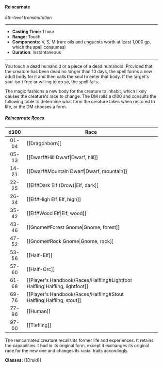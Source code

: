 #### Reincarnate
*5th-level transmutation*
___
- **Casting Time:** 1 hour
- **Range:** Touch
- **Components:** V, S, M (rare oils and unguents worth at least 1,000 gp, which the spell consumes)
- **Duration:** Instantaneous
---
You touch a dead humanoid or a piece of a dead humanoid. Provided that the creature has been dead no longer than 10 days, the spell forms a new adult body for it and then calls the soul to enter that body. If the target's soul isn't free or willing to do so, the spell fails.

The magic fashions a new body for the creature to inhabit, which likely causes the creature's race to change. The DM rolls a d100 and consults the following table to determine what form the creature takes when restored to life, or the DM chooses a form.

##### Reincarnate Races
|  d100 | Race                                                 |
| :---: | ---------------------------------------------------- |
| 01-04 | [[Dragonborn]]                                       |
| 05-13 | [[Dwarf#Hill Dwarf\|Dwarf, hill]]                    |
| 14-21 | [[Dwarf#Mountain Dwarf\|Dwarf, mountain]]            |
| 22-25 | [[Elf#Dark Elf (Drow)\|Elf, dark]]                   |
| 26-34 | [[Elf#High Elf\|Elf, high]]                          |
| 35-42 | [[Elf#Wood Elf\|Elf, wood]]                          |
| 43-46 | [[Gnome#Forest Gnome\|Gnome, forest]]                |
| 47-52 | [[Gnome#Rock Gnome\|Gnome, rock]]                    |
| 53-56 | [[Half-Elf]]                                         |
| 57-60 | [[Half-Orc]]                                         |
| 61-68 | [[Player's Handbook/Races/Halfling#Lightfoot Halfling\|Halfling, lightfoot]] |
| 69-76 | [[Player's Handbook/Races/Halfling#Stout Halfling\|Halfling, stout]]         |
| 77-96 | [[Human]]                                            |
| 97-00 | [[Tiefling]]                                         |

The reincarnated creature recalls its former life and experiences. It retains the capabilities it had in its original form, except it exchanges its original race for the new one and changes its racial traits accordingly.

**Classes:** [[Druid]]
